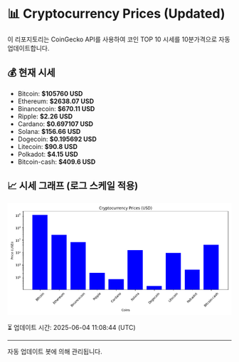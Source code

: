 
# 📊 Cryptocurrency Prices (Updated)

이 리포지토리는 CoinGecko API를 사용하여 코인 TOP 10 시세를 10분가격으로 자동 업데이트합니다.

## 💰 현재 시세
- Bitcoin: **$105760 USD**
- Ethereum: **$2638.07 USD**
- Binancecoin: **$670.11 USD**
- Ripple: **$2.26 USD**
- Cardano: **$0.697107 USD**
- Solana: **$156.66 USD**
- Dogecoin: **$0.195692 USD**
- Litecoin: **$90.8 USD**
- Polkadot: **$4.15 USD**
- Bitcoin-cash: **$409.6 USD**

## 📈 시세 그래프 (로그 스케일 적용)
![Crypto Prices](crypto_prices.png)

⏳ 업데이트 시간: 2025-06-04 11:08:44 (UTC)

---
자동 업데이트 봇에 의해 관리됩니다.
